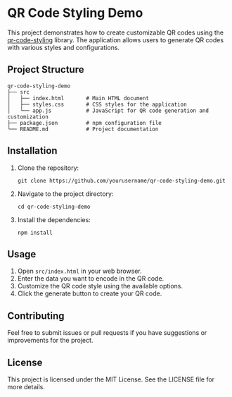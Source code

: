 # QR Code Styling Demo

This project demonstrates how to create customizable QR codes using the [qr-code-styling](https://github.com/mariachakhtoura/qr-code-styling) library. The application allows users to generate QR codes with various styles and configurations.

## Project Structure

```
qr-code-styling-demo
├── src
│   ├── index.html       # Main HTML document
│   ├── styles.css       # CSS styles for the application
│   └── app.js           # JavaScript for QR code generation and customization
├── package.json         # npm configuration file
└── README.md            # Project documentation
```

## Installation

1. Clone the repository:
   ```
   git clone https://github.com/yourusername/qr-code-styling-demo.git
   ```
2. Navigate to the project directory:
   ```
   cd qr-code-styling-demo
   ```
3. Install the dependencies:
   ```
   npm install
   ```

## Usage

1. Open `src/index.html` in your web browser.
2. Enter the data you want to encode in the QR code.
3. Customize the QR code style using the available options.
4. Click the generate button to create your QR code.

## Contributing

Feel free to submit issues or pull requests if you have suggestions or improvements for the project.

## License

This project is licensed under the MIT License. See the LICENSE file for more details.